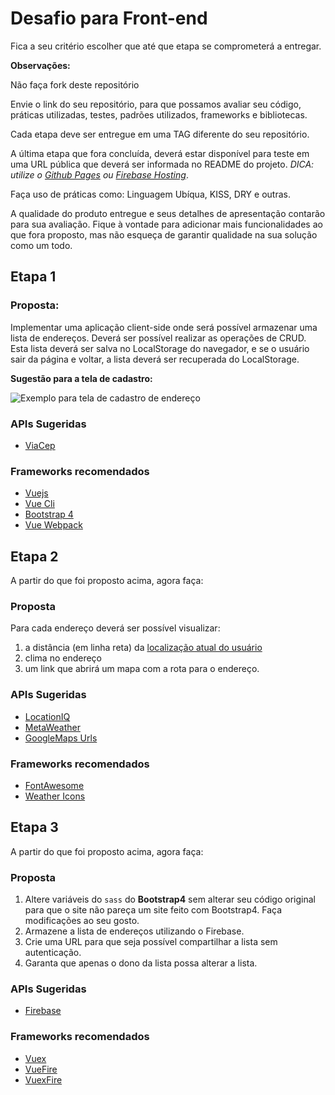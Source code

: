 # Desafio para Front-end

Fica a seu critério escolher que até que etapa se comprometerá a entregar.

**Observações:**

Não faça fork deste repositório

Envie o link do seu repositório, para que possamos avaliar seu código, práticas
utilizadas, testes, padrões utilizados, frameworks e bibliotecas.

Cada etapa deve ser entregue em uma TAG diferente do seu repositório.

A última etapa que fora concluída, deverá estar disponível para teste em
uma URL pública que deverá ser informada no README do projeto. 
*DICA: utilize o [Github Pages](https://help.github.com/articles/configuring-a-publishing-source-for-github-pages/)
ou [Firebase Hosting](https://firebase.google.com/docs/hosting)*.

Faça uso de práticas como: Linguagem Ubíqua, KISS, DRY e outras.

A qualidade do produto entregue e seus detalhes de apresentação contarão para
sua avaliação. Fique à vontade para adicionar mais funcionalidades ao que fora
proposto, mas não esqueça de garantir qualidade na sua solução como um todo.

## Etapa 1

### Proposta:

Implementar uma aplicação client-side onde será possível armazenar
uma lista de endereços. Deverá ser possível realizar as operações de CRUD.
Esta lista deverá ser salva no LocalStorage do navegador, e se o usuário sair
da página e voltar, a lista deverá ser recuperada do LocalStorage.

**Sugestão para a tela de cadastro:**

![Exemplo para tela de cadastro de endereço](https://raw.githubusercontent.com/estantevirtual/vagas/master/desafios/assets/exemplo_cadastro_endereco.gif)

### APIs Sugeridas

* [ViaCep](viacep.com.br)

### Frameworks recomendados

* [Vuejs](https://vuejs.org/)
* [Vue Cli](https://github.com/vuejs/vue-cli)
* [Bootstrap 4](https://getbootstrap.com)
* [Vue Webpack](https://github.com/vuejs-templates/webpack)



## Etapa 2

A partir do que foi proposto acima, agora faça:

### Proposta

Para cada endereço deverá ser possível visualizar:
1. a distância (em linha reta) da [localização atual do usuário](https://www.w3schools.com/html/html5_geolocation.asp)
2. clima no endereço
3. um link que abrirá um mapa com a rota para o endereço.

### APIs Sugeridas

* [LocationIQ](https://locationiq.org)
* [MetaWeather](https://www.metaweather.com)
* [GoogleMaps Urls](https://developers.google.com/maps/documentation/urls/guide)

### Frameworks recomendados

* [FontAwesome](https://fontawesome.com/)
* [Weather Icons](https://github.com/erikflowers/weather-icons)



## Etapa 3

A partir do que foi proposto acima, agora faça:

### Proposta

1. Altere variáveis do `sass` do **Bootstrap4** sem alterar seu código original
para que o site não pareça um site feito com Bootstrap4. Faça modificações ao seu
gosto.
2. Armazene a lista de endereços utilizando o Firebase.
3. Crie uma URL para que seja possível compartilhar a lista sem autenticação.
4. Garanta que apenas o dono da lista possa alterar a lista.

### APIs Sugeridas

* [Firebase](https://firebase.google.com/)

### Frameworks recomendados

* [Vuex](https://vuex.vuejs.org/en/)
* [VueFire](https://github.com/vuejs/vuefire)
* [VuexFire](https://github.com/posva/vuexfire)
